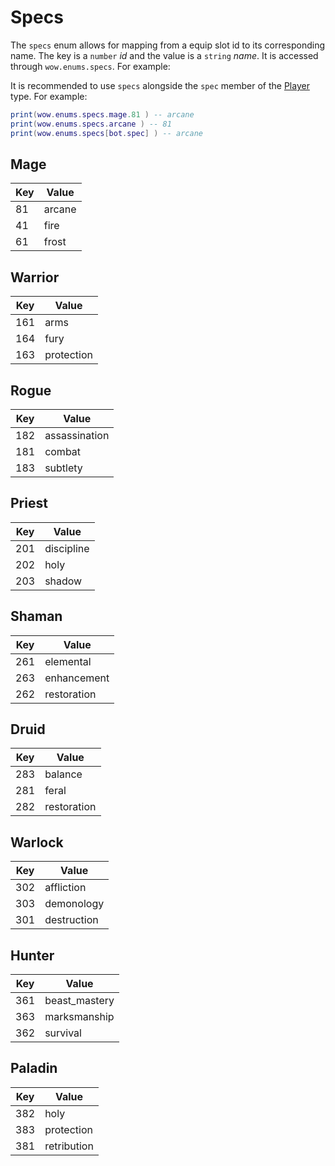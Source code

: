 # Specs

The `specs` enum allows for mapping from a equip slot id to its corresponding name. The key is a `number` _id_ and the value is a `string` _name_. It is accessed through `wow.enums.specs`. For example:

It is recommended to use `specs` alongside the `spec` member of the [Player](api/types/player.md) type. For example:

```lua
print(wow.enums.specs.mage.81 ) -- arcane
print(wow.enums.specs.arcane ) -- 81
print(wow.enums.specs[bot.spec] ) -- arcane
```

## Mage

| Key | Value  |
| --- | ------ |
| 81  | arcane |
| 41  | fire   |
| 61  | frost  |

## Warrior

| Key | Value      |
| --- | ---------- |
| 161 | arms       |
| 164 | fury       |
| 163 | protection |

## Rogue

| Key | Value         |
| --- | ------------- |
| 182 | assassination |
| 181 | combat        |
| 183 | subtlety      |

## Priest

| Key | Value      |
| --- | ---------- |
| 201 | discipline |
| 202 | holy       |
| 203 | shadow     |

## Shaman

| Key | Value       |
| --- | ----------- |
| 261 | elemental   |
| 263 | enhancement |
| 262 | restoration |

## Druid

| Key | Value       |
| --- | ----------- |
| 283 | balance     |
| 281 | feral       |
| 282 | restoration |

## Warlock

| Key | Value       |
| --- | ----------- |
| 302 | affliction  |
| 303 | demonology  |
| 301 | destruction |

## Hunter

| Key | Value         |
| --- | ------------- |
| 361 | beast_mastery |
| 363 | marksmanship  |
| 362 | survival      |

## Paladin

| Key | Value       |
| --- | ----------- |
| 382 | holy        |
| 383 | protection  |
| 381 | retribution |
